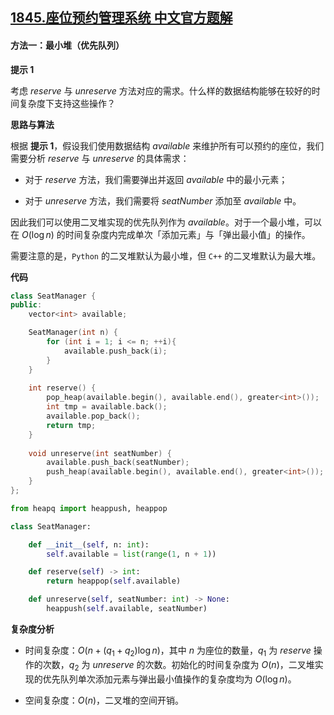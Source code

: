 ## [1845.座位预约管理系统 中文官方题解](https://leetcode.cn/problems/seat-reservation-manager/solutions/100000/zuo-wei-yu-yue-guan-li-xi-tong-by-leetco-wj45)

#### 方法一：最小堆（优先队列）

**提示 $1$**

考虑 $\textit{reserve}$ 与 $\textit{unreserve}$ 方法对应的需求。什么样的数据结构能够在较好的时间复杂度下支持这些操作？

**思路与算法**

根据 **提示 $1$**，假设我们使用数据结构 $\textit{available}$ 来维护所有可以预约的座位，我们需要分析 $\textit{reserve}$ 与 $\textit{unreserve}$ 的具体需求：

- 对于 $\textit{reserve}$ 方法，我们需要弹出并返回 $\textit{available}$ 中的最小元素；

- 对于 $\textit{unreserve}$ 方法，我们需要将 $\textit{seatNumber}$ 添加至 $\textit{available}$ 中。

因此我们可以使用二叉堆实现的优先队列作为 $\textit{available}$。对于一个最小堆，可以在 $O(\log n)$ 的时间复杂度内完成单次「添加元素」与「弹出最小值」的操作。

需要注意的是，$\texttt{Python}$ 的二叉堆默认为最小堆，但 $\texttt{C++}$ 的二叉堆默认为最大堆。

**代码**

```C++ [sol1-C++]
class SeatManager {
public:
    vector<int> available;

    SeatManager(int n) {
        for (int i = 1; i <= n; ++i){
            available.push_back(i);
        }
    }
    
    int reserve() {
        pop_heap(available.begin(), available.end(), greater<int>());
        int tmp = available.back();
        available.pop_back();
        return tmp;
    }
    
    void unreserve(int seatNumber) {
        available.push_back(seatNumber);
        push_heap(available.begin(), available.end(), greater<int>());
    }
};
```


```Python [sol1-Python3]
from heapq import heappush, heappop

class SeatManager:

    def __init__(self, n: int):
        self.available = list(range(1, n + 1))

    def reserve(self) -> int:
        return heappop(self.available)

    def unreserve(self, seatNumber: int) -> None:
        heappush(self.available, seatNumber)

```


**复杂度分析**

- 时间复杂度：$O(n + (q_1 + q_2)\log n)$，其中 $n$ 为座位的数量，$q_1$ 为 $\textit{reserve}$ 操作的次数，$q_2$ 为 $\textit{unreserve}$ 的次数。初始化的时间复杂度为 $O(n)$，二叉堆实现的优先队列单次添加元素与弹出最小值操作的复杂度均为 $O(\log n)$。

- 空间复杂度：$O(n)$，二叉堆的空间开销。